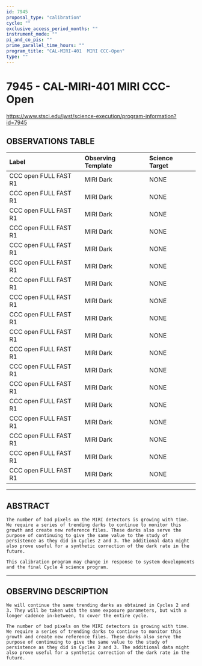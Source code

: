 ```yaml
---
id: 7945
proposal_type: "calibration"
cycle: ""
exclusive_access_period_months: ""
instrument_mode: ""
pi_and_co_pis: ""
prime_parallel_time_hours: ""
program_title: "CAL-MIRI-401  MIRI CCC-Open"
type: ""
---
```

# 7945 - CAL-MIRI-401  MIRI CCC-Open
https://www.stsci.edu/jwst/science-execution/program-information?id=7945
## OBSERVATIONS TABLE
| Label                  | Observing Template | Science Target |
| :--------------------- | :----------------- | :------------- |
| CCC open FULL FAST R1 | MIRI Dark          | NONE           |
| CCC open FULL FAST R1 | MIRI Dark          | NONE           |
| CCC open FULL FAST R1 | MIRI Dark          | NONE           |
| CCC open FULL FAST R1 | MIRI Dark          | NONE           |
| CCC open FULL FAST R1 | MIRI Dark          | NONE           |
| CCC open FULL FAST R1 | MIRI Dark          | NONE           |
| CCC open FULL FAST R1 | MIRI Dark          | NONE           |
| CCC open FULL FAST R1 | MIRI Dark          | NONE           |
| CCC open FULL FAST R1 | MIRI Dark          | NONE           |
| CCC open FULL FAST R1 | MIRI Dark          | NONE           |
| CCC open FULL FAST R1 | MIRI Dark          | NONE           |
| CCC open FULL FAST R1 | MIRI Dark          | NONE           |
| CCC open FULL FAST R1 | MIRI Dark          | NONE           |
| CCC open FULL FAST R1 | MIRI Dark          | NONE           |
| CCC open FULL FAST R1 | MIRI Dark          | NONE           |
| CCC open FULL FAST R1 | MIRI Dark          | NONE           |
| CCC open FULL FAST R1 | MIRI Dark          | NONE           |
| CCC open FULL FAST R1 | MIRI Dark          | NONE           |

---

## ABSTRACT

    The number of bad pixels on the MIRI detectors is growing with time. We require a series of trending darks to continue to monitor this growth and create new reference files. These darks also serve the purpose of continuing to give the same value to the study of persistence as they did in Cycles 2 and 3. The additional data might also prove useful for a synthetic correction of the dark rate in the future.

    This calibration program may change in response to system developments and the final Cycle 4 science program.

---

## OBSERVING DESCRIPTION

    We will continue the same trending darks as obtained in Cycles 2 and 3. They will be taken with the same exposure parameters, but with a longer cadence in-between, to cover the entire cycle.

    The number of bad pixels on the MIRI detectors is growing with time. We require a series of trending darks to continue to monitor this growth and create new reference files. These darks also serve the purpose of continuing to give the same value to the study of persistence as they did in Cycles 2 and 3. The additional data might also prove useful for a synthetic correction of the dark rate in the future.